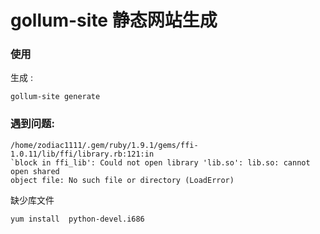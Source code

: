 # gollum-site 静态网站生成


### 使用 

生成 :

`gollum-site generate`

### 遇到问题:
```
/home/zodiac1111/.gem/ruby/1.9.1/gems/ffi-1.0.11/lib/ffi/library.rb:121:in
`block in ffi_lib': Could not open library 'lib.so': lib.so: cannot open shared
object file: No such file or directory (LoadError)
```
缺少库文件

`yum install  python-devel.i686`
